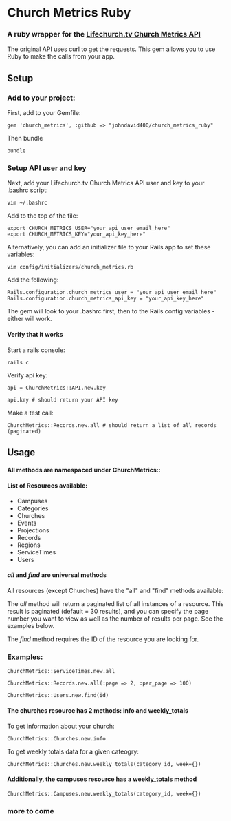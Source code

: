 # Church Metrics Ruby

### A ruby wrapper for the [Lifechurch.tv Church Metrics API](https://github.com/lifechurch/churchmetrics-api)

The original API uses curl to get the requests. This gem allows you to use Ruby to make the calls from your app.

## Setup

### Add to your project:

First, add to your Gemfile:

    gem 'church_metrics', :github => "johndavid400/church_metrics_ruby"

Then bundle

    bundle

### Setup API user and key

Next, add your Lifechurch.tv Church Metrics API user and key to your .bashrc script:

    vim ~/.bashrc

Add to the top of the file:

    export CHURCH_METRICS_USER="your_api_user_email_here"
    export CHURCH_METRICS_KEY="your_api_key_here"

Alternatively, you can add an initializer file to your Rails app to set these variables:

    vim config/initializers/church_metrics.rb

Add the following:

    Rails.configuration.church_metrics_user = "your_api_user_email_here"
    Rails.configuration.church_metrics_api_key = "your_api_key_here"

The gem will look to your .bashrc first, then to the Rails config variables - either will work.

#### Verify that it works

Start a rails console:

    rails c

Verify api key:

    api = ChurchMetrics::API.new.key

    api.key # should return your API key

Make a test call:

    ChurchMetrics::Records.new.all # should return a list of all records (paginated)

## Usage

#### All methods are namespaced under ChurchMetrics::

#### List of Resources available:

* Campuses
* Categories
* Churches
* Events
* Projections
* Records
* Regions
* ServiceTimes
* Users

#### *all* and *find* are universal methods

All resources (except Churches) have the "all" and "find" methods available:

The *all* method will return a paginated list of all instances of a resource. This result is paginated (default = 30 results), and you can specify the page number you want to view as well as the number of results per page. See the examples below.

The *find* method requires the ID of the resource you are looking for.

### Examples:

    ChurchMetrics::ServiceTimes.new.all

    ChurchMetrics::Records.new.all(:page => 2, :per_page => 100)

    ChurchMetrics::Users.new.find(id)


#### The churches resource has 2 methods: info and weekly_totals

To get information about your church:

    ChurchMetrics::Churches.new.info

To get weekly totals data for a given cateogry:

    ChurchMetrics::Churches.new.weekly_totals(category_id, week={})

#### Additionally, the campuses resource has a weekly_totals method

    ChurchMetrics::Campuses.new.weekly_totals(category_id, week={})


### more to come
